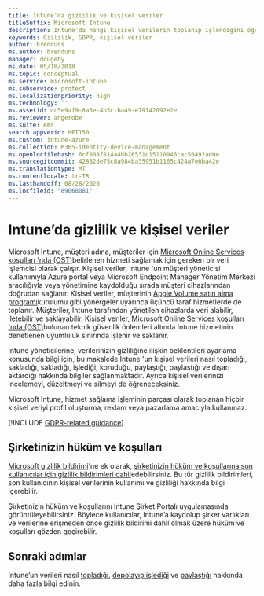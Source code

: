 ```yaml
---
title: Intune’da gizlilik ve kişisel veriler
titleSuffix: Microsoft Intune
description: Intune’da hangi kişisel verilerin toplanıp işlendiğini öğrenin.
keywords: Gizlilik, GDPR, kişisel veriler
author: brenduns
ms.author: brenduns
manager: dougeby
ms.date: 05/18/2018
ms.topic: conceptual
ms.service: microsoft-intune
ms.subservice: protect
ms.localizationpriority: high
ms.technology: ''
ms.assetid: dc5e9af9-8a3e-4b3c-ba49-e79142092e2e
ms.reviewer: angerobe
ms.suite: ems
search.appverid: MET150
ms.custom: intune-azure
ms.collection: M365-identity-device-management
ms.openlocfilehash: 6cf808f814a4bb26531c15110946cac50492ad0e
ms.sourcegitcommit: 42882de75c8a984ba35951b1165c424a7e0ba42e
ms.translationtype: MT
ms.contentlocale: tr-TR
ms.lasthandoff: 08/28/2020
ms.locfileid: "89068081"
---
```

# <a name="privacy-and-personal-data-in-intune"></a>Intune’da gizlilik ve kişisel veriler

Microsoft Intune, müşteri adına, müşteriler için [Microsoft Online Services koşulları 'nda (OST)](https://go.microsoft.com/fwlink/p/?LinkId=2098215)belirlenen hizmeti sağlamak için gereken bir veri işlemcisi olarak çalışır. Kişisel veriler, Intune 'un müşteri yöneticisi kullanımıyla Azure portal veya Microsoft Endpoint Manager Yönetim Merkezi aracılığıyla veya yönetimine kaydolduğu sırada müşteri cihazlarından doğrudan sağlanır. Kişisel veriler, müşterinin [Apple Volume satın alma programı](privacy-data-secure-share.md#data-sharing)kurulumu gibi yönergeler uyarınca üçüncü taraf hizmetlerde de toplanır. Müşteriler, Intune tarafından yönetilen cihazlarda veri alabilir, iletebilir ve saklayabilir. Kişisel veriler, [Microsoft Online Services koşulları 'nda (OST)](https://go.microsoft.com/fwlink/p/?LinkId=2098215)bulunan teknik güvenlik önlemleri altında Intune hizmetinin denetlenen uyumluluk sınırında işlenir ve saklanır. 

Intune yöneticilerine, verilerinizin gizliliğine ilişkin beklentileri ayarlama konusunda bilgi için, bu makalede Intune 'un kişisel verileri nasıl topladığı, sakladığı, sakladığı, işlediği, koruduğu, paylaştığı, paylaştığı ve dışarı aktardığı hakkında bilgiler sağlanmaktadır. Ayrıca kişisel verilerinizi incelemeyi, düzeltmeyi ve silmeyi de öğreneceksiniz.

Microsoft Intune, hizmet sağlama işleminin parçası olarak toplanan hiçbir kişisel veriyi profil oluşturma, reklam veya pazarlama amacıyla kullanmaz.

[!INCLUDE [GDPR-related guidance](../includes/gdpr-dsr-and-stp-note.md)]

## <a name="your-company-terms-and-conditions"></a>Şirketinizin hüküm ve koşulları

[Microsoft gizlilik bildirimi](https://privacy.microsoft.com/en-us/privacystatement)'ne ek olarak, [şirketinizin hüküm ve koşullarına son kullanıcılar için gizlilik bildirimleri dahil](../apps/company-portal-app.md)edebilirsiniz. Bu tür gizlilik bildirimleri, son kullanıcının kişisel verilerinin kullanımı ve gizliliği hakkında bilgi içerebilir.

Şirketinizin hüküm ve koşullarını Intune Şirket Portalı uygulamasında görüntüleyebilirsiniz. Böylece kullanıcılar, Intune’a kaydolup şirket varlıkları ve verilerine erişmeden önce gizlilik bildirimi dahil olmak üzere hüküm ve koşulları gözden geçirebilir.

## <a name="next-steps"></a>Sonraki adımlar

Intune’un verileri nasıl [topladığı](privacy-data-collect.md), [depolayıp işlediği](privacy-data-store-process.md) ve [paylaştığı](privacy-data-secure-share.md) hakkında daha fazla bilgi edinin. 
